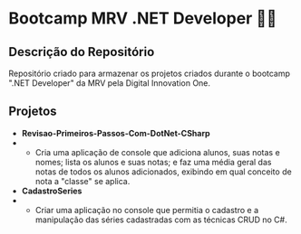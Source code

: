 # Bootcamp MRV .NET Developer 👨‍💻

## Descrição do Repositório

Repositório criado para armazenar os projetos criados durante o bootcamp ".NET Developer" da MRV pela Digital Innovation One.

## Projetos

- **Revisao-Primeiros-Passos-Com-DotNet-CSharp**
- - Cria uma aplicação de console que adiciona alunos, suas notas e nomes; lista os alunos e suas notas; e faz uma média geral das notas de todos os alunos adicionados, exibindo em qual conceito de nota a "classe" se aplica.
- **CadastroSeries**
- - Criar uma aplicação no console que permitia o cadastro e a manipulação das séries cadastradas com as técnicas CRUD no C#.
